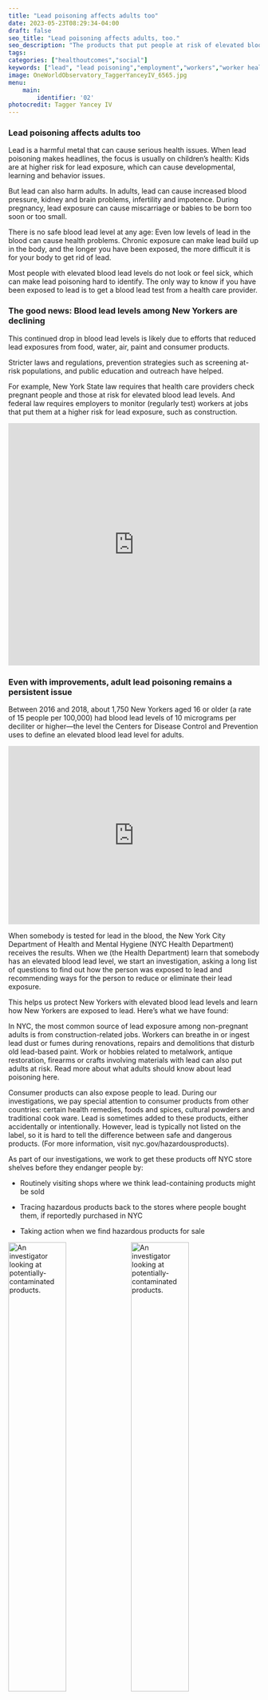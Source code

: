 ```yaml
---
title: "Lead poisoning affects adults too"
date: 2023-05-23T08:29:34-04:00
draft: false
seo_title: "Lead poisoning affects adults, too."
seo_description: "The products that put people at risk of elevated blood lead levels."
tags: 
categories: ["healthoutcomes","social"]
keywords: ["lead", "lead poisoning","employment","workers","worker health","elevated blood lead levels"]
image: OneWorldObservatory_TaggerYanceyIV_6565.jpg
menu:
    main:
        identifier: '02'
photocredit: Tagger Yancey IV
---
```

### Lead poisoning affects adults too 

Lead is a harmful metal that can cause serious health issues. When lead poisoning makes headlines, the focus is usually on children’s health: Kids are at higher risk for lead exposure, which can cause developmental, learning and behavior issues. 

But lead can also harm adults. In adults, lead can cause increased blood pressure, kidney and brain problems, infertility and impotence. During pregnancy, lead exposure can cause miscarriage or babies to be born too soon or too small. 

There is no safe blood lead level at any age: Even low levels of lead in the blood can cause health problems. Chronic exposure can make lead build up in the body, and the longer you have been exposed, the more difficult it is for your body to get rid of lead.  

Most people with elevated blood lead levels do not look or feel sick, which can make lead poisoning hard to identify. The only way to know if you have been exposed to lead is to get a blood lead test from a health care provider.

### The good news: Blood lead levels among New Yorkers are declining 

This continued drop in blood lead levels is likely due to efforts that reduced lead exposures from food, water, air, paint and consumer products.  

Stricter laws and regulations, prevention strategies such as screening at-risk populations, and public education and outreach have helped. 

For example, New York State law requires that health care providers check pregnant people and those at risk for elevated blood lead levels. And federal law requires employers to monitor (regularly test) workers at jobs that put them at a higher risk for lead exposure, such as construction.  

</div>

<iframe title="Lead poisoning in NYC adults" class="wide my-4" aria-label="Interactive line chart" id="datawrapper-chart-i7Bgo" src="https://datawrapper.dwcdn.net/i7Bgo/4/" scrolling="no" frameborder="0" style="width: 0; min-width: 100% !important; border: none;" height="485" data-external="1"></iframe><script type="text/javascript">!function(){"use strict";window.addEventListener("message",(function(a){if(void 0!==a.data["datawrapper-height"]){var e=document.querySelectorAll("iframe");for(var t in a.data["datawrapper-height"])for(var r=0;r<e.length;r++)if(e[r].contentWindow===a.source){var i=a.data["datawrapper-height"][t]+"px";e[r].style.height=i}}}))}();</script>

<div class="narrow">

### Even with improvements, adult lead poisoning remains a persistent issue

Between 2016 and 2018, about 1,750 New Yorkers aged 16 or older (a rate of 15 people per 100,000) had blood lead levels of 10 micrograms per deciliter or higher—the level the Centers for Disease Control and Prevention uses to define an elevated blood lead level for adults.

</div>

<iframe title="Elevated blood lead levels in NYC adults" class="wide my-4" aria-label="Table" id="datawrapper-chart-Wxnny" src="https://datawrapper.dwcdn.net/Wxnny/1/" scrolling="no" frameborder="0" style="width: 0; min-width: 100% !important; border: none;" height="357" data-external="1"></iframe><script type="text/javascript">!function(){"use strict";window.addEventListener("message",(function(a){if(void 0!==a.data["datawrapper-height"]){var e=document.querySelectorAll("iframe");for(var t in a.data["datawrapper-height"])for(var r=0;r<e.length;r++)if(e[r].contentWindow===a.source){var i=a.data["datawrapper-height"][t]+"px";e[r].style.height=i}}}))}();</script>

<div class="narrow">

When somebody is tested for lead in the blood, the New York City Department of Health and Mental Hygiene (NYC Health Department) receives the results. When we (the Health Department) learn that somebody has an elevated blood lead level, we start an investigation, asking a long list of questions to find out how the person was exposed to lead and recommending ways for the person to reduce or eliminate their lead exposure.  

This helps us protect New Yorkers with elevated blood lead levels and learn how New Yorkers are exposed to lead. Here’s what we have found: 

In NYC, the most common source of lead exposure among non-pregnant adults is from construction-related jobs. Workers can breathe in or ingest lead dust or fumes during renovations, repairs and demolitions that disturb old lead-based paint. Work or hobbies related to metalwork, antique restoration, firearms or crafts involving materials with lead can also put adults at risk. Read more about what adults should know about lead poisoning here.

Consumer products can also expose people to lead. During our investigations, we pay special attention to consumer products from other countries: certain health remedies, foods and spices, cultural powders and traditional cook ware. Lead is sometimes added to these products, either accidentally or intentionally. However, lead is typically not listed on the label, so it is hard to tell the difference between safe and dangerous products. (For more information, visit nyc.gov/hazardousproducts). 

As part of our investigations, we work to get these products off NYC store shelves before they endanger people by:  

* Routinely visiting shops where we think lead-containing products might be sold 

* Tracing hazardous products back to the stores where people bought them, if reportedly purchased in NYC 

* Taking action when we find hazardous products for sale 

</div>
<div class="wide my-4">

<img src="anon lead picture 1.png" alt="An investigator looking at potentially-contaminated products." style="width:48%; height:auto" class="px-1">
<img src="anon lead picture 2.png" alt="An investigator looking at potentially-contaminated products." style="width:48%; height:auto" class="px-1">
<p class="fs-sm pl-1"><em>An investigator looking at potentially contaminated products.</em></p>
</div>
<div class="narrow">

We buy products from NYC stores and send them to a lab for testing. Between 2017 and 2021:  

<div class="row my-2 border-top border-bottom py-2">
    <div class="col-md-6" ><p class="fs-xl">We tested around<br>
    <span style="font-size:50px; font-weight:bold;">3,000</span><br>
    products</p>
    </div>
    <div class="col-md-6 text-right">
    <p class="fs-xl">and found that over<br>
    <span style="font-size:50px; font-weight:bold">1,800</span><br>
    had detectable levels of lead.</p>
    </div>
</div>

When we identify a product that has more lead than the allowable limits, we take enforcement actions to protect New Yorkers. We order the shops to stop selling the contaminated products and require them to post warning signs to inform their customers about the dangers of these products.  

Since 2010, we have surveyed over 1,800 businesses and removed over 30,000 hazardous consumer products from store shelves. You can <a href="https://data.cityofnewyork.us/Health/Metal-Content-of-Consumer-Products-Tested-by-the-N/da9u-wz3r" target="_blank"> find more data on consumer products we test on Open Data.</a>

### One type of product that is more likely to contain lead are spices purchased abroad

We recommend that New Yorkers <a href="https://jphmpdirect.com/2018/12/06/infographic-a-spoonful-of-lead/" target="blank">buy their spices locally in NYC, even if the spices are imported, rather than purchasing them abroad.</a>

A NYC Health Department study on spices collected during investigations between 2008 and 2017, including nearly 1,500 samples of spices from 41 countries, found that more than half of spice samples had detectable lead concentrations. About one-third of the samples had a lead level higher than two parts per million (ppm), the permissible limit in the U.S. for lead in food additives. 

Spices purchased abroad are more than three times as likely to exceed the permissible amount compared with spices purchased at stores in the US. Spices sold in stores in the US are subject to regulatory oversight, such as border control checks and surveillance by state and federal agencies, which likely decreases the chance of lead contamination in those products.  

</div>

<iframe title="Lead Concentration in Spices by Country of Purchase" class="wide my-4" aria-label="Table" id="datawrapper-chart-8fc1p" src="https://datawrapper.dwcdn.net/8fc1p/1/" scrolling="no" frameborder="0" style="width: 0; min-width: 100% !important; border: none;" height="631" data-external="1"></iframe><script type="text/javascript">!function(){"use strict";window.addEventListener("message",(function(a){if(void 0!==a.data["datawrapper-height"]){var e=document.querySelectorAll("iframe");for(var t in a.data["datawrapper-height"])for(var r=0;r<e.length;r++)if(e[r].contentWindow===a.source){var i=a.data["datawrapper-height"][t]+"px";e[r].style.height=i}}}))}();</script>

<div class="narrow">

### It is not just spices 

We have also investigated numerous cases of lead poisoning in children and adults associated with using:  

</div>
  <div class="wide row my-4 fs-sm">
    <div class="col-sm-4 col-xs-12">
      <a href="https://ajph.aphapublications.org/doi/10.2105/AJPH.2022.306906"><i>Traditional health remedies</i></a> including certain Ayurvedic medications prescribed or purchased over‐the‐counter in the U.S. or abroad. 
    </div>
    <div class="col-sm-4 col-xs-12">
      <a href="https://www.cdc.gov/mmwr/volumes/71/wr/mm7122a3.htm"><i>Traditional or handmade ceramic and metal dishware</i></a> that may contain lead at levels thousands of times higher than regulatory limits. Lead in dishware can transfer to the food or drinks that are prepared, stored or served in these products.  
    </div>
    <div class="col-sm-4 col-xs-12">
      <a href="https://www.nyc.gov/site/doh/health/health-topics/hazardous-cosmetics-powders.page"><i>Cultural powders</i></a> such as kohl, kajal, surma and sindoor. Lead can get into the body if a person touches their mouth after handling these products. 
    </div>
  </div>

<div class="narrow">

Certain immigrant communities in NYC are at higher risk of lead exposure. For example, South Asians are more likely to have elevated blood lead levels compared to other NYC residents. In addition to lead paint and occupational lead hazards, poisonings in this community have been associated with using traditional consumer products. <a href="https://link.springer.com/article/10.1007/s10903-016-0403-5" target="_blank">Read more about lead poisoning and South Asians in NYC here.</a>

### Take steps to protect yourself and your family from lead exposure 

If you do construction, metal work, antique restoration or other work or hobbies that might bring you into contact with lead: 

* Use protective clothing and a proper respirator, and follow all safety protocols  
* Wash your hands and face before eating, drinking, or smoking  
* Avoid eating, drinking or smoking in the work area 
* Wash your work clothing separately from household laundry 

<strong>Avoid consumer products that may contain lead.</strong> For more information, visit <a href="https://www.nyc.gov/site/doh/health/health-topics/lead-poisoning-hazardous-consumer-products.page">www.nyc.gov/hazardousproducts. </a>


If you think you or your family members are at risk for lead poisoning, <strong>ask your health care provider for a blood lead test.</strong> Remind your provider to test your child for lead poisoning at ages 1 and 2 and ask about testing older children. If you need help finding a provider for no-cost or low-cost care, regardless of immigration status, insurance, or ability to pay, call 311 or NYC Health + Hospitals at 844-NYC-4NYC (844-692-4692) for information.

<a href="https://www.nyc.gov/lead">Visit nyc.gov/lead or call 311 for more information</a>. 

<hr class="my-4">
<div style="font-size: 12px" class="mb-2"> Source: <a href="https://pubmed.ncbi.nlm.nih.gov/30507772/">Hore, Paromita PhD, MPH; Alex-Oni, Kolapo MPH; Sedlar, Slavenka MA; Nagin, Deborah MPH. A Spoonful of Lead: A 10-Year Look at Spices as a Potential Source of Lead Exposure. Journal of Public Health Management and Practice: January/February 2019 - Volume 25 - Issue - p S63-S70 doi: 10.1097/PHH.0000000000000876</a></div>